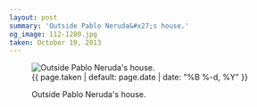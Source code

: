 ```yaml
---
layout: post
summary: 'Outside Pablo Neruda&#x27;s house.'
og_image: 112-1280.jpg
taken: October 19, 2013
---
```


<figure class="post" data-src="{{ site.assets_url }}/{{ page.og_image }}">
<img alt="Outside Pablo Neruda's house." sizes="(min-width: 700px) 50vw, calc(100vw - 2rem)" src="{{ site.assets_url }}/112-640.jpg" srcset="{{ site.assets_url }}/112-1280.jpg 1280w, {{ site.assets_url }}/112-960.jpg 960w, {{ site.assets_url }}/112-640.jpg 640w, {{ site.assets_url }}/112-320.jpg 320w"/>
<figcaption>
<time>{{ page.taken | default: page.date | date: "%B %-d, %Y" }}</time>
<p>Outside Pablo Neruda's house.</p>
</figcaption>
</figure>
